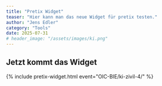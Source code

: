 ```yaml
---
title: "Pretix Widget"
teaser: "Hier kann man das neue Widget für pretix testen."
author: "Jens Edler"
category: "Tools"
date: 2025-07-31
# header_image: "/assets/images/ki.png"
---
```


## Jetzt kommt das Widget

{% include pretix-widget.html event="OIC-BIE/ki-zivil-4/" %}